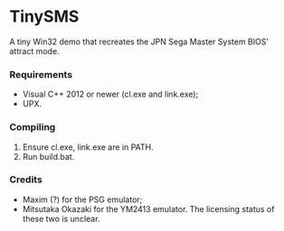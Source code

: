 # TinySMS
A tiny Win32 demo that recreates the JPN Sega Master System BIOS' attract mode.

### Requirements
* Visual C++ 2012 or newer (cl.exe and link.exe);
* UPX.

### Compiling
1. Ensure cl.exe, link.exe are in PATH.
2. Run build.bat.

### Credits
* Maxim (?) for the PSG emulator;
* Mitsutaka Okazaki for the YM2413 emulator.
The licensing status of these two is unclear.
